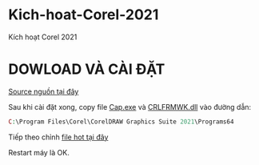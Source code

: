 # Kich-hoat-Corel-2021
Kích hoạt Corel 2021
# DOWLOAD VÀ CÀI ĐẶT #
[Source nguồn tại đây](https://bsthanh-my.sharepoint.com/:f:/g/personal/0914678254_bsthanh_tk/EnW6Ebw3LrtImRaPKpEGftUB1y-9MpszIL3BOcT7r9ty4Q?e=Ju89ET)

Sau khi cài đặt xong, copy file [Cap.exe](https://bsthanh-my.sharepoint.com/:f:/g/personal/0914678254_bsthanh_tk/EhdvwQF59KRKj_wdSiogVTkBvaYgA2S7w2SCzY6QatYhcg?e=JinXkZ) và [CRLFRMWK.dll](https://bsthanh-my.sharepoint.com/:f:/g/personal/0914678254_bsthanh_tk/EhdvwQF59KRKj_wdSiogVTkBvaYgA2S7w2SCzY6QatYhcg?e=JinXkZ) vào đường dẫn: 

```php
C:\Program Files\Corel\CorelDRAW Graphics Suite 2021\Programs64
```

Tiếp theo chỉnh [file hot tại đây](https://bsthanh-my.sharepoint.com/:t:/g/personal/0914678254_bsthanh_tk/Eesd60dHJv5AiY-fpXssQ18BNJYdwdmqPhKwDab73NovCg?e=nyUfx3)

Restart máy là OK.
